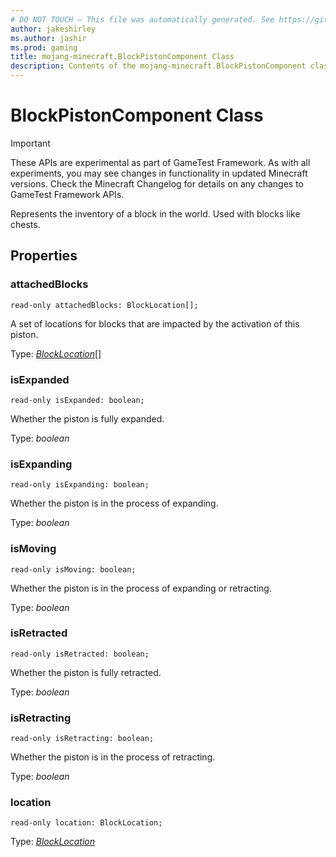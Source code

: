 ```yaml
---
# DO NOT TOUCH — This file was automatically generated. See https://github.com/Mojang/MinecraftScriptingApiDocsGenerator to modify descriptions, examples, etc.
author: jakeshirley
ms.author: jashir
ms.prod: gaming
title: mojang-minecraft.BlockPistonComponent Class
description: Contents of the mojang-minecraft.BlockPistonComponent class.
---
```

# BlockPistonComponent Class
>[!IMPORTANT]
>These APIs are experimental as part of GameTest Framework. As with all experiments, you may see changes in functionality in updated Minecraft versions. Check the Minecraft Changelog for details on any changes to GameTest Framework APIs.

Represents the inventory of a block in the world. Used with blocks like chests.

## Properties
### **attachedBlocks**
`read-only attachedBlocks: BlockLocation[];`

A set of locations for blocks that are impacted by the activation of this piston.

Type: [*BlockLocation*](BlockLocation.md)[]


### **isExpanded**
`read-only isExpanded: boolean;`

Whether the piston is fully expanded.

Type: *boolean*


### **isExpanding**
`read-only isExpanding: boolean;`

Whether the piston is in the process of expanding.

Type: *boolean*


### **isMoving**
`read-only isMoving: boolean;`

Whether the piston is in the process of expanding or retracting.

Type: *boolean*


### **isRetracted**
`read-only isRetracted: boolean;`

Whether the piston is fully retracted.

Type: *boolean*


### **isRetracting**
`read-only isRetracting: boolean;`

Whether the piston is in the process of retracting.

Type: *boolean*


### **location**
`read-only location: BlockLocation;`

Type: [*BlockLocation*](BlockLocation.md)




